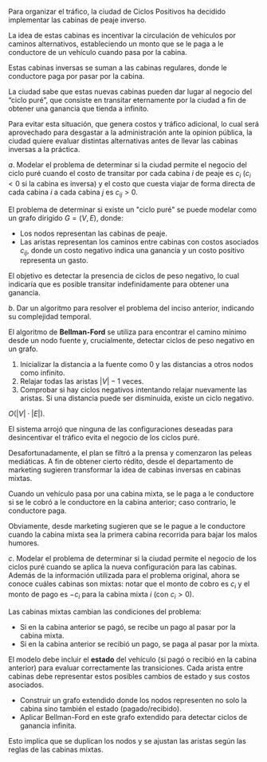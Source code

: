 Para organizar el tráfico, la ciudad de Ciclos Positivos ha decidido implementar las cabinas de peaje inverso. 

La idea de estas cabinas es incentivar la circulación de vehículos por caminos
alternativos, estableciendo un monto que se le paga a le conductore de un vehículo cuando pasa por la cabina. 

Estas cabinas inversas se suman a las cabinas regulares, donde le conductore paga por pasar por la cabina. 

La ciudad sabe que estas nuevas cabinas pueden dar lugar al negocio del “ciclo puré”, que consiste en transitar eternamente por la ciudad a fin de obtener una ganancia que tienda a infinito. 

Para evitar esta situación, que genera costos y tráfico adicional, lo cual será aprovechado para desgastar a la administración ante la opinion pública, la ciudad quiere evaluar
distintas alternativas antes de llevar las cabinas inversas a la práctica.

$a.$ Modelar el problema de determinar si la ciudad permite el negocio del ciclo puré cuando el costo de transitar por cada cabina $i$ de peaje es $c_i$ ($c_i \lt 0$ si la cabina es inversa) y el costo que cuesta viajar de forma directa de cada cabina $i$ a cada cabina $j$ es $c_{ij} \gt 0$.

El problema de determinar si existe un "ciclo puré" se puede modelar como un grafo dirigido $G = (V, E)$, donde:
- Los nodos representan las cabinas de peaje.
- Las aristas representan los caminos entre cabinas con costos asociados $c_{ij}$, donde un costo negativo indica una ganancia y un costo positivo representa un gasto.

El objetivo es detectar la presencia de ciclos de peso negativo, lo cual indicaría que es posible transitar indefinidamente para obtener una ganancia.

$b.$ Dar un algoritmo para resolver el problema del inciso anterior, indicando su complejidad temporal.

El algoritmo de **Bellman-Ford** se utiliza para encontrar el camino mínimo desde un nodo fuente y, crucialmente, detectar ciclos de peso negativo en un grafo.

1. Inicializar la distancia a la fuente como 0 y las distancias a otros nodos como infinito.
2. Relajar todas las aristas $|V| - 1$ veces.
3. Comprobar si hay ciclos negativos intentando relajar nuevamente las aristas. Si una distancia puede ser disminuida, existe un ciclo negativo.

$O(|V| \cdot |E|)$.


El sistema arrojó que ninguna de las configuraciones deseadas para desincentivar el tráfico evita el negocio de los ciclos puré. 

Desafortunadamente, el plan se filtró a la prensa y comenzaron las peleas mediáticas. A fin de obtener cierto rédito, desde el departamento de marketing sugieren
transformar la idea de cabinas inversas en cabinas mixtas. 

Cuando un vehículo pasa por una cabina mixta, se le paga a le conductore si se le cobró a le conductore en la cabina anterior;
caso contrario, le conductore paga. 

Obviamente, desde marketing sugieren que se le pague a le conductore cuando la cabina mixta sea la primera cabina recorrida para bajar los malos humores.

$c.$ Modelar el problema de determinar si la ciudad permite el negocio de los ciclos puré cuando se aplica la nueva configuración para las cabinas. Además de la información utilizada para el problema original, ahora se conoce cuáles cabinas son mixtas: notar que el monto de cobro es $c_i$ y el monto de pago es $−c_i$ para la cabina mixta $i$ (con $c_i \gt 0$).

Las cabinas mixtas cambian las condiciones del problema:
- Si en la cabina anterior se pagó, se recibe un pago al pasar por la cabina mixta.
- Si en la cabina anterior se recibió un pago, se paga al pasar por la mixta.

El modelo debe incluir el **estado** del vehículo (si pagó o recibió en la cabina anterior) para evaluar correctamente las transiciones. Cada arista entre cabinas debe representar estos posibles cambios de estado y sus costos asociados.

- Construir un grafo extendido donde los nodos representen no solo la cabina sino también el estado (pagado/recibido).
- Aplicar Bellman-Ford en este grafo extendido para detectar ciclos de ganancia infinita.

Esto implica que se duplican los nodos y se ajustan las aristas según las reglas de las cabinas mixtas.

